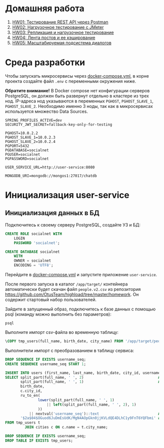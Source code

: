 # Домашняя работа

1. [HW01: Тестирование REST API через Postman](hw/HW01.md)
2. [HW02: Нагрузочное тестирование с JMeter](hw/HW02.md)
3. [HW03: Репликация и нагрузочное тестирование](hw/HW03.md)
4. [HW04: Лента постов и ее кэширование](hw/HW04.md)
4. [HW05: Масштабируемая подсистема диалогов](hw/HW05.md)

# Среда разработки

Чтобы запускать микросервисы через [docker-compose.yml](docker-compose.yml), в корне проекта создайте файл `.env` с переменными окружения 
ниже.

**Обратите внимание!** В Docker compose нет конфигурации серверов PostgreSQL, он должен быть развернут отдельно в кластере из трех
нод. IP-адреса нод указываются в переменных `PGHOST`, `PGHOST_SLAVE_1`, `PGHOST_SLAVE_2`. Необходимо именно 3 ноды, так как в микросервисах
используется множество Data Sources.

```
SPRING_PROFILES_ACTIVE=dev
SECURITY_JWT_SECRET=fallback-key-only-for-testing

PGHOST=10.0.2.2
PGHOST_SLAVE_1=10.0.2.3
PGHOST_SLAVE_2=10.0.2.4
PGPORT=5432
PGDATABASE=socialnet
PGUSER=socialnet
PGPASSWORD=socialnet

USER_SERVICE_URL=http://user-service:8080

MONGODB_URI=mongodb://mongos1:27017/chatdb
```

# Инициализация user-service

## Инициализация данных в БД

Подключитесь к своему серверу PostgreSQL, создайте УЗ и БД:

```sql
CREATE ROLE socialnet WITH
    LOGIN
    PASSWORD 'socialnet';

CREATE DATABASE socialnet
    WITH
    OWNER = socialnet
    ENCODING = 'UTF8';
```

Перейдите в [docker-compose.yml](docker-compose.yml) и запустите приложение `user-service`.

После первого запуска в каталог `/app/target/` контейнера автоматически будет скачан файл `people.v2.csv` из репозитория
https://github.com/OtusTeam/highload/tree/master/homework. Он содержит стартовый набор пользователей.

Зайдите в запущенный образ, подключитесь к базе данных с помощью psql (команду можно выполнить без параметров):

```shell
psql
```

Выполните импорт csv-файла во временную таблицу:

```sql
\COPY tmp_users(full_name, birth_date, city_name) FROM '/app/target/people.v2.csv' WITH (FORMAT csv, DELIMITER ',', HEADER false);
```

Выполнители импорт с преобразованием в таблицу сервиса:

```sql
DROP SEQUENCE IF EXISTS username_seq;
CREATE SEQUENCE username_seq START 1;

INSERT INTO users (first_name, last_name, birth_date, city_id, username, password)
SELECT split_part(full_name, ' ', 2)                                  AS first_name,
       split_part(full_name, ' ', 1)                                  AS last_name,
       birth_date,
       c.city_id,
       ru_to_en(
               lower(split_part(full_name, ' ', 1)
                   || left(split_part(full_name, ' ', 2), 1)
               ))
           || nextval('username_seq')::text                           AS username,
       '$2a$04$OGuod6JuDmEsUdK/MgN4AOpGkn0jjKVLdQE4DLhC1y9FnT6YQFbmi' as password -- пароль "password" для всех пользователей
FROM tmp_users t
         JOIN cities c ON c.name = t.city_name;

DROP SEQUENCE IF EXISTS username_seq;
DROP TABLE IF EXISTS tmp_users;

```
